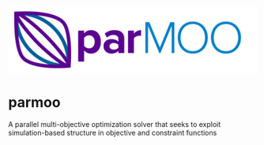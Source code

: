 ![ParMOO](docs/img/logo-ParMOO.png)

# parmoo
A parallel multi-objective optimization solver that seeks to exploit simulation-based structure in objective and constraint functions
